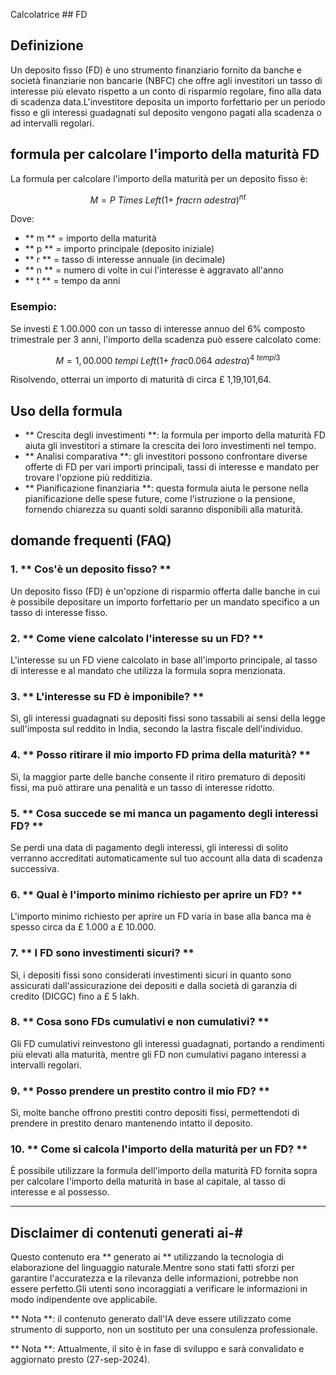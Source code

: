 Calcolatrice ## FD

## Definizione
Un deposito fisso (FD) è uno strumento finanziario fornito da banche e società finanziarie non bancarie (NBFC) che offre agli investitori un tasso di interesse più elevato rispetto a un conto di risparmio regolare, fino alla data di scadenza data.L'investitore deposita un importo forfettario per un periodo fisso e gli interessi guadagnati sul deposito vengono pagati alla scadenza o ad intervalli regolari.

## formula per calcolare l'importo della maturità FD

La formula per calcolare l'importo della maturità per un deposito fisso è:

$$
M = P \ Times \ Left (1 + \ frac {r} {n} \ a destra)^{nt}
$$

Dove:
- ** m ** = importo della maturità
- ** p ** = importo principale (deposito iniziale)
- ** r ** = tasso di interesse annuale (in decimale)
- ** n ** = numero di volte in cui l'interesse è aggravato all'anno
- ** t ** = tempo da anni

### Esempio:

Se investi £ 1.00.000 con un tasso di interesse annuo del 6% composto trimestrale per 3 anni, l'importo della scadenza può essere calcolato come:

$$
M = 1,00.000 \ tempi \ Left (1 + \ frac {0.06} {4} \ a destra)^{4 \ tempi 3}
$$

Risolvendo, otterrai un importo di maturità di circa £ 1,19,101,64.

## Uso della formula

- ** Crescita degli investimenti **: la formula per importo della maturità FD aiuta gli investitori a stimare la crescita dei loro investimenti nel tempo.
- ** Analisi comparativa **: gli investitori possono confrontare diverse offerte di FD per vari importi principali, tassi di interesse e mandato per trovare l'opzione più redditizia.
- ** Pianificazione finanziaria **: questa formula aiuta le persone nella pianificazione delle spese future, come l'istruzione o la pensione, fornendo chiarezza su quanti soldi saranno disponibili alla maturità.

## domande frequenti (FAQ)

### 1. ** Cos'è un deposito fisso? **
Un deposito fisso (FD) è un'opzione di risparmio offerta dalle banche in cui è possibile depositare un importo forfettario per un mandato specifico a un tasso di interesse fisso.

### 2. ** Come viene calcolato l'interesse su un FD? **
L'interesse su un FD viene calcolato in base all'importo principale, al tasso di interesse e al mandato che utilizza la formula sopra menzionata.

### 3. ** L'interesse su FD è imponibile? **
Sì, gli interessi guadagnati su depositi fissi sono tassabili ai sensi della legge sull'imposta sul reddito in India, secondo la lastra fiscale dell'individuo.

### 4. ** Posso ritirare il mio importo FD prima della maturità? **
Sì, la maggior parte delle banche consente il ritiro prematuro di depositi fissi, ma può attirare una penalità e un tasso di interesse ridotto.

### 5. ** Cosa succede se mi manca un pagamento degli interessi FD? **
Se perdi una data di pagamento degli interessi, gli interessi di solito verranno accreditati automaticamente sul tuo account alla data di scadenza successiva.

### 6. ** Qual è l'importo minimo richiesto per aprire un FD? **
L'importo minimo richiesto per aprire un FD varia in base alla banca ma è spesso circa da £ 1.000 a £ 10.000.

### 7. ** I FD sono investimenti sicuri? **
Sì, i depositi fissi sono considerati investimenti sicuri in quanto sono assicurati dall'assicurazione dei depositi e dalla società di garanzia di credito (DICGC) fino a £ 5 lakh.

### 8. ** Cosa sono FDs cumulativi e non cumulativi? **
Gli FD cumulativi reinvestono gli interessi guadagnati, portando a rendimenti più elevati alla maturità, mentre gli FD non cumulativi pagano interessi a intervalli regolari.

### 9. ** Posso prendere un prestito contro il mio FD? **
Sì, molte banche offrono prestiti contro depositi fissi, permettendoti di prendere in prestito denaro mantenendo intatto il deposito.

### 10. ** Come si calcola l'importo della maturità per un FD? **
È possibile utilizzare la formula dell'importo della maturità FD fornita sopra per calcolare l'importo della maturità in base al capitale, al tasso di interesse e al possesso.

---
## Disclaimer di contenuti generati ai-#

Questo contenuto era ** generato ai ** utilizzando la tecnologia di elaborazione del linguaggio naturale.Mentre sono stati fatti sforzi per garantire l'accuratezza e la rilevanza delle informazioni, potrebbe non essere perfetto.Gli utenti sono incoraggiati a verificare le informazioni in modo indipendente ove applicabile.

** Nota **: il contenuto generato dall'IA deve essere utilizzato come strumento di supporto, non un sostituto per una consulenza professionale.

** Nota **: Attualmente, il sito è in fase di sviluppo e sarà convalidato e aggiornato presto (27-sep-2024).